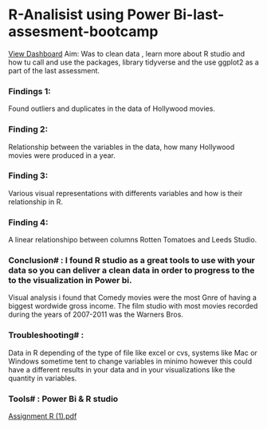 # R-Analisist using Power Bi-last-assesment-bootcamp
[View Dashboard](https://app.powerbi.com/groups/me/reports/f8f60563-f22b-4b53-9cf9-d0fff1192a09/ReportSection)
Aim: Was to clean data , learn more about R studio and how tu call and use the packages, library tidyverse and the use ggplot2 as a part of the last assessment.

### Findings 1: 
Found outliers and duplicates in the data of Hollywood movies.

### Finding 2: 
Relationship between the variables in the data, how many Hollywood movies were produced in a year.

### Finding 3: 
Various visual representations with differents variables and how is their relationship in R.

### Finding 4: 
A linear relationshipo between columns Rotten Tomatoes and Leeds Studio.

### Conclusion# : I found R studio as a great tools to use with your data so you can deliver a clean data in order to progress to the to the visualization in Power bi.
Visual analysis i found that Comedy movies were the most Gnre of having a biggest wordwide gross income.
The film studio with most movies recorded during the years of 2007-2011 was the Warners Bros.

### Troubleshooting# : 
Data in R depending of the type of file like excel or cvs, systems like Mac or Windows sometime tent to change variables in minimo however this could have a different results in your data and in your visualizations like the quantity in variables.

### Tools# : Power Bi & R studio

[Assignment R (1).pdf](https://github.com/LisbethH23/R-project-last-assesment-bootcamp/files/10254735/Assignment.R.1.pdf)
